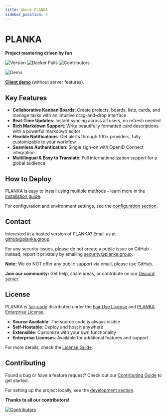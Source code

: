 ```yaml
---
title: About PLANKA
sidebar_position: 8
---
```


# PLANKA

**Project mastering driven by fun**

![Version](https://img.shields.io/github/package-json/v/plankanban/planka?style=flat-square) ![Docker Pulls](https://img.shields.io/badge/docker_pulls-6M%2B-%23066da5?style=flat-square&color=%23e05d44) ![Contributors](https://img.shields.io/github/contributors/plankanban/planka?style=flat-square)

![Demo](https://raw.githubusercontent.com/plankanban/planka/master/assets/demo.gif)

[**Client demo**](https://plankanban.github.io/planka) (without server features).

## Key Features

- **Collaborative Kanban Boards**: Create projects, boards, lists, cards, and manage tasks with an intuitive drag-and-drop interface
- **Real-Time Updates**: Instant syncing across all users, no refresh needed
- **Rich Markdown Support**: Write beautifully formatted card descriptions with a powerful markdown editor
- **Flexible Notifications**: Get alerts through 100+ providers, fully customizable to your workflow
- **Seamless Authentication**: Single sign-on with OpenID Connect integration
- **Multilingual & Easy to Translate**: Full internationalization support for a global audience

## How to Deploy

PLANKA is easy to install using multiple methods - learn more in the [installation guide](https://docs.planka.cloud/docs/welcome/).

For configuration and environment settings, see the [configuration section](https://docs.planka.cloud/docs/category/configuration/).

## Contact

Interested in a hosted version of PLANKA? Email us at [github@planka.group](mailto:github@planka.group).

For any security issues, please do not create a public issue on GitHub - instead, report it privately by emailing [security@planka.group](mailto:security@planka.group).

**Note:** We do NOT offer any public support via email, please use GitHub.

**Join our community:** Get help, share ideas, or contribute on our [Discord server](https://discord.gg/WqqYNd7Jvt).

## License

PLANKA is [fair-code](https://faircode.io) distributed under the [Fair Use License](https://github.com/plankanban/planka/blob/master/LICENSES/PLANKA%20Community%20License%20EN.md) and [PLANKA Enterprise License](https://github.com/plankanban/planka/blob/master/LICENSES/PLANKA%20Enterprise%20License%20EN.md).

- **Source Available**: The source code is always visible
- **Self-Hostable**: Deploy and host it anywhere
- **Extensible**: Customize with your own functionality
- **Enterprise Licenses**: Available for additional features and support

For more details, check the [License Guide](https://github.com/plankanban/planka/blob/master/LICENSES/PLANKA%20License%20Guide%20EN.md).

## Contributing

Found a bug or have a feature request? Check out our [Contributing Guide](https://github.com/plankanban/planka/blob/master/CONTRIBUTING.md) to get started.

For setting up the project locally, see the [development section](https://docs.planka.cloud/docs/category/development/).

**Thanks to all our contributors!**

[![Contributors](https://contrib.rocks/image?repo=plankanban/planka)](https://github.com/plankanban/planka/graphs/contributors)
